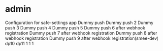 # admin
Configuration for safe-settings app
Dummy push
Dummy push 2
Dummy push 3
Dummy push 4
Dummy push 5
Dummy push 6 after webhook registration
Dummy push 7 after webhook registration
Dummy push 8 after webhook registration
Dummy push 9 after webhook registration(smee-dev)
dp10
dp11
1
1
1
